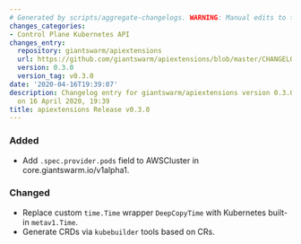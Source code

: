 ```yaml
---
# Generated by scripts/aggregate-changelogs. WARNING: Manual edits to this files will be overwritten.
changes_categories:
- Control Plane Kubernetes API
changes_entry:
  repository: giantswarm/apiextensions
  url: https://github.com/giantswarm/apiextensions/blob/master/CHANGELOG.md#030---2020-04-16
  version: 0.3.0
  version_tag: v0.3.0
date: '2020-04-16T19:39:07'
description: Changelog entry for giantswarm/apiextensions version 0.3.0, published
  on 16 April 2020, 19:39
title: apiextensions Release v0.3.0
---
```


### Added
- Add `.spec.provider.pods` field to AWSCluster in core.giantswarm.io/v1alpha1.
### Changed
- Replace custom `time.Time` wrapper `DeepCopyTime` with Kubernetes built-in `metav1.Time`.
- Generate CRDs via `kubebuilder` tools based on CRs.
